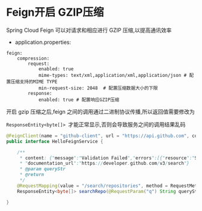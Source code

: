 # Feign开启 GZIP压缩

Spring Cloud Feign 可以对请求和相应进行 GZIP 压缩,以提高通讯效率

- application.properties:

```
feign:
    compression:
        request:
            enabled: true
            mime-types: text/xml,application/xml,application/json # 配置压缩支持的MIME TYPE
            min-request-size: 2048  # 配置压缩数据大小的下限
        response:
            enabled: true # 配置响应GZIP压缩

```

开启 gzip 压缩之后,feign 之间的调用通过二进制协议传播,所以返回值需要修改为 

`ResponseEntity<byte[]> `才能正常显示,否则会导致服务之间的调用结果乱码

```java
@FeignClient(name = "github-client", url = "https://api.github.com", configuration = HelloFeignServiceConfig.class)
public interface HelloFeignService {

    /**
     * content: {"message":"Validation Failed","errors":[{"resource":"Search","field":"q","code":"missing"}],
     * "documentation_url":"https://developer.github.com/v3/search"}
     * @param queryStr
     * @return
     */
    @RequestMapping(value = "/search/repositories", method = RequestMethod.GET)
    ResponseEntity<byte[]> searchRepo(@RequestParam("q") String queryStr);

}

```





